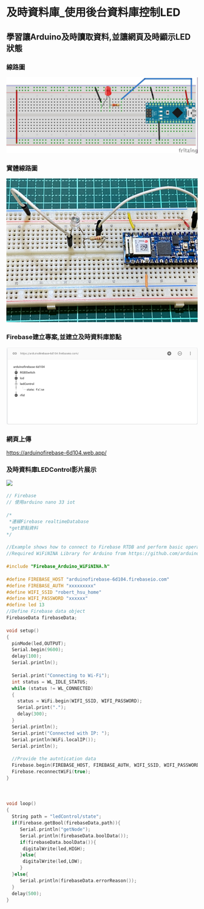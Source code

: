 # 及時資料庫_使用後台資料庫控制LED
## 學習讓Arduino及時讀取資料,並讓網頁及時顯示LED狀態
### 線路圖
[![上拉電阻線路圖](led_control_bb.jpg)](led_control_bb.pdf)

### 實體線路圖
![](IMG_0403.png)

### Firebase建立專案,並建立及時資料庫節點
![](及時資料庫節點.png)

### 網頁上傳
https://arduinofirebase-6d104.web.app/

### 及時資料庫LEDControl影片展示
[![](https://img.youtube.com/vi/gRjMzTIt6XU/1.jpg)](https://youtu.be/gRjMzTIt6XU)



```C++
// Firebase
// 使用arduino nano 33 iot

/*
 *連線Firebase realtimeDatabase
 *get節點資料
*/

//Example shows how to connect to Firebase RTDB and perform basic operation for set, get, push and update data to database
//Required WiFiNINA Library for Arduino from https://github.com/arduino-libraries/WiFiNINA

#include "Firebase_Arduino_WiFiNINA.h"

#define FIREBASE_HOST "arduinofirebase-6d104.firebaseio.com"
#define FIREBASE_AUTH "xxxxxxxxx"
#define WIFI_SSID "robert_hsu_home"
#define WIFI_PASSWORD "xxxxxx"
#define led 13
//Define Firebase data object
FirebaseData firebaseData;

void setup()
{
  pinMode(led,OUTPUT);
  Serial.begin(9600);
  delay(100);
  Serial.println();

  Serial.print("Connecting to Wi-Fi");
  int status = WL_IDLE_STATUS;
  while (status != WL_CONNECTED)
  {
    status = WiFi.begin(WIFI_SSID, WIFI_PASSWORD);
    Serial.print(".");
    delay(300);
  }
  Serial.println();
  Serial.print("Connected with IP: ");
  Serial.println(WiFi.localIP());
  Serial.println();

  //Provide the autntication data
  Firebase.begin(FIREBASE_HOST, FIREBASE_AUTH, WIFI_SSID, WIFI_PASSWORD);
  Firebase.reconnectWiFi(true);
}

 

void loop()
{
  String path = "ledControl/state";
  if(Firebase.getBool(firebaseData,path)){
     Serial.println("getNode");
     Serial.println(firebaseData.boolData());
     if(firebaseData.boolData()){
      digitalWrite(led,HIGH);
     }else{
      digitalWrite(led,LOW);
     }
  }else{
     Serial.println(firebaseData.errorReason());
  }  
  delay(500);
}
```

